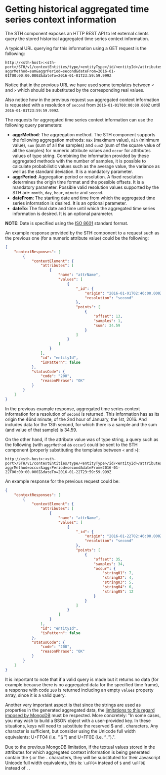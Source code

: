 # Getting historical aggregated time series context information

The STH component exposes an HTTP REST API to let external clients query the stored historical aggregated time series
context information.

A typical URL querying for this information using a GET request is the following:

```text
http://<sth-host>:<sth-port>/STH/v1/contextEntities/type/<entityType>/id/<entityId>/attributes/<attrName>?aggrMethod=sum&aggrPeriod=second&dateFrom=2016-01-01T00:00:00.000Z&dateTo=2016-01-01T23:59:59.999Z
```

Notice that in the previous URL we have used some templates between `<` and `>` which should be substituted by the
corresponding real values.

Also notice how in the previous request `sum` aggregated context information is requested with a resolution of `second`
from `2016-01-01T00:00:00.000Z` until `2016-01-01T23:59:59.999Z`.

The requests for aggregated time series context information can use the following query parameters:

-   **aggrMethod**: The aggregation method. The STH component supports the following aggregation methods: `max` (maximum
    value), `min` (minimum value), `sum` (sum of all the samples) and `sum2` (sum of the square value of all the
    samples) for numeric attribute values and `occur` for attributes values of type string. Combining the information
    provided by these aggregated methods with the number of samples, it is possible to calculate probabilistic values
    such as the average value, the variance as well as the standard deviation. It is a mandatory parameter.
-   **aggrPeriod**: Aggregation period or resolution. A fixed resolution determines the origin time format and the
    possible offsets. It is a mandatory parameter. Possible valid resolution values supported by the STH are: `month`,
    `day`, `hour`, `minute` and `second`.
-   **dateFrom**: The starting date and time from which the aggregated time series information is desired. It is an
    optional parameter.
-   **dateTo**: The final date and time until which the aggregated time series information is desired. It is an optional
    parameter.

**NOTE**: Date is specified using the [ISO 8601](https://en.wikipedia.org/wiki/ISO_8601) standard format.

An example response provided by the STH component to a request such as the previous one (for a numeric attribute value)
could be the following:

```json
{
    "contextResponses": [
        {
            "contextElement": {
                "attributes": [
                    {
                        "name": "attrName",
                        "values": [
                            {
                                "_id": {
                                    "origin": "2016-01-01T02:46:00.000Z",
                                    "resolution": "second"
                                },
                                "points": [
                                    {
                                        "offset": 13,
                                        "samples": 1,
                                        "sum": 34.59
                                    }
                                ]
                            }
                        ]
                    }
                ],
                "id": "entityId",
                "isPattern": false
            },
            "statusCode": {
                "code": "200",
                "reasonPhrase": "OK"
            }
        }
    ]
}
```

In the previous example response, aggregated time series context information for a resolution of `second` is returned.
This information has as its origin the 46nd minute, of the 2nd hour of January, the 1st, 2016. And includes data for the
13th second, for which there is a sample and the sum (and value of that sample) is 34.59.

On the other hand, if the attribute value was of type string, a query such as the following (with `aggrMethod` as
`occur`) could be sent to the STH component (properly substituting the templates between `<` and `>`):

```text
http://<sth-host>:<sth-port>/STH/v1/contextEntities/type/<entityType>/id/<entityId>/attributes/<attrName>?aggrMethod=occur&aggrPeriod=second&dateFrom=2016-01-22T00:00:00.000Z&dateTo=2016-01-22T23:59:59.999Z
```

An example response for the previous request could be:

```json
{
    "contextResponses": [
        {
            "contextElement": {
                "attributes": [
                    {
                        "name": "attrName",
                        "values": [
                            {
                                "_id": {
                                    "origin": "2016-01-22T02:46:00.000Z",
                                    "resolution": "second"
                                },
                                "points": [
                                    {
                                        "offset": 35,
                                        "samples": 34,
                                        "occur": {
                                            "string01": 7,
                                            "string02": 4,
                                            "string03": 5,
                                            "string04": 6,
                                            "string05": 12
                                        }
                                    }
                                ]
                            }
                        ]
                    }
                ],
                "id": "entityId",
                "isPattern": false
            },
            "statusCode": {
                "code": "200",
                "reasonPhrase": "OK"
            }
        }
    ]
}
```

It is important to note that if a valid query is made but it returns no data (for example because there is no aggregated
data for the specified time frame), a response with code `200` is returned including an empty `values` property array,
since it is a valid query.

Another very important aspect is that since the strings are used as properties in the generated aggregated data, the
[limitations to this regard imposed by MongoDB](https://stackoverflow.com/questions/40542336/mongodb-insert-key-with-dollar)
must be respected. More concretely: "In some cases, you may wish to build a BSON object with a user-provided key. In
these situations, keys will need to substitute the reserved $ and . characters. Any character is sufficient, but
consider using the Unicode full width equivalents: U+FF04 (i.e. “＄”) and U+FF0E (i.e. “．”).".

Due to the previous MongoDB limitation, if the textual values stored in the attributes for which aggregated context
information is being generated contain the `$` or the `.` characters, they will be substituted for their Javascript
Unicode full width equivalents, this is: `\uFF04` instead of `$` and `\uFF0E` instead of `.`.
